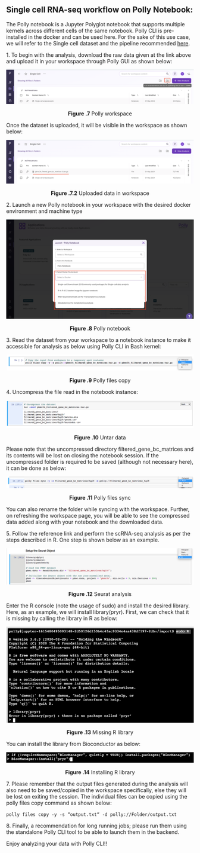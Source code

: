 ## Single cell RNA-seq workflow on Polly Notebook:

The Polly notebook is a Jupyter Polyglot notebook that supports multiple kernels across different cells of the same notebook. Polly CLI is pre-installed in the docker and can be used here. For the sake of this use case, we will refer to the Single cell dataset and the pipeline recommended [here](https://satijalab.org/seurat/articles/pbmc3k_tutorial.html "https://satijalab.org/seurat/articles/pbmc3k_tutorial.html").

1\. To begin with the analysis, download the raw data given at the link above and upload it in your workspace through Polly GUI as shown below:

![Gists_Figures](../img/Gists_Figures/uploadsc.png) <center>**Figure .7** Polly workspace</center>

Once the dataset is uploaded, it will be visible in the workspace as shown below:

![Gists_Figures](../img/Gists_Figures/newfilesc.png) <center>**Figure .7.2** Uploaded data in workspace</center>

2\. Launch a new Polly notebook in your workspace with the desired docker environment and machine type

![Gists_Figures](../img/Gists_Figures/dockerr.png) <center>**Figure .8** Polly notebook</center>

3\. Read the dataset from your workspace to a notebook instance to make it accessible for analysis as below using Polly CLI in Bash kernel:

![Gists_Figures](../img/Gists_Figures/Gists_fig9.png) <center>**Figure .9** Polly files copy</center>

4\. Uncompress the file read in the notebook instance:

![Gists_Figures](../img/Gists_Figures/Gists_fig10.png) <center>**Figure .10** Untar data</center>

Please note that the uncompressed directory filtered\_gene\_bc\_matrices and its contents will be lost on closing the notebook session. If the uncompressed folder is required to be saved (although not necessary here), it can be done as below:

![Gists_Figures](../img/Gists_Figures/Gists_fig11.png) <center>**Figure .11** Polly files sync</center>

You can also rename the folder while syncing with the workspace. Further, on refreshing the workspace page, you will be able to see the compressed data added along with your notebook and the downloaded data.


5\. Follow the reference link and perform the scRNA-seq analysis as per the steps described in R. One step is shown below as an example.

![Gists_Figures](../img/Gists_Figures/Gists_fig13.png) <center>**Figure .12** Seurat analysis</center>


Enter the R console (note the usage of sudo) and install the desired library. Here, as an example, we will install library(pryr). First, we can check that it is missing by calling the library in R as below:

![Gists_Figures](../img/Gists_Figures/Gists_fig15.png) <center>**Figure .13** Missing R library</center>

You can install the library from Bioconductor as below:

![Gists_Figures](../img/Gists_Figures/Gists_fig16.png) <center>**Figure .14** Installing R library</center>

7\. Please remember that the output files generated during the analysis will also need to be saved/copied in the workspace specifically, else they will be lost on exiting the session. The individual files can be copied using the polly files copy command as shown below:

<pre><code>polly files copy -y -s “output.txt“ -d polly://Folder/output.txt</code></pre>

8\. Finally, a recommendation for long running jobs; please run them using the standalone Polly CLI tool to be able to launch them in the backend.

Enjoy analyzing your data with Polly CLI!!
